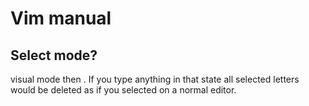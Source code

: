 # Vim manual

## Select mode?
visual mode then <c-g>. If you type anything in that state all selected letters would be deleted as if you selected on a normal editor. 
